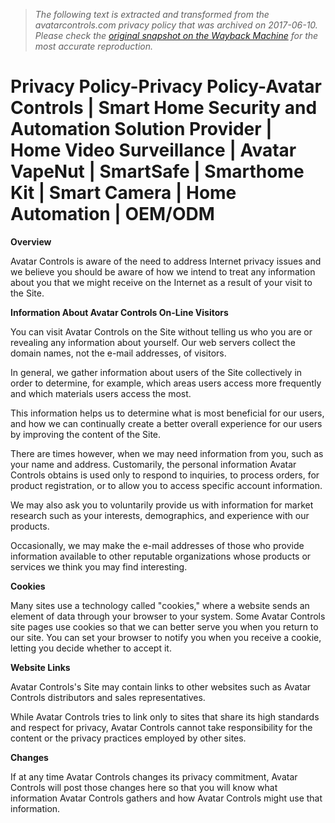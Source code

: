 > *The following text is extracted and transformed from the avatarcontrols.com privacy policy that was archived on 2017-06-10. Please check the [original snapshot on the Wayback Machine](https://web.archive.org/web/20170610075908id_/http%3A//avatarcontrols.com/index.php%3Fac%3Darticle%26at%3Dlist%26tid%3D70) for the most accurate reproduction.*

# Privacy Policy-Privacy Policy-Avatar Controls | Smart Home Security and Automation Solution Provider | Home Video Surveillance | Avatar VapeNut | SmartSafe | Smarthome Kit | Smart Camera | Home Automation | OEM/ODM

**Overview**

Avatar Controls is aware of the need to address Internet privacy issues and we believe you should be aware of how we intend to treat any information about you that we might receive on the Internet as a result of your visit to the Site.

**Information About Avatar Controls On-Line Visitors**

You can visit Avatar Controls on the Site without telling us who you are or revealing any information about yourself. Our web servers collect the domain names, not the e-mail addresses, of visitors.

In general, we gather information about users of the Site collectively in order to determine, for example, which areas users access more frequently and which materials users access the most.

This information helps us to determine what is most beneficial for our users, and how we can continually create a better overall experience for our users by improving the content of the Site.

There are times however, when we may need information from you, such as your name and address. Customarily, the personal information Avatar Controls obtains is used only to respond to inquiries, to process orders, for product registration, or to allow you to access specific account information.

We may also ask you to voluntarily provide us with information for market research such as your interests, demographics, and experience with our products.

Occasionally, we may make the e-mail addresses of those who provide information available to other reputable organizations whose products or services we think you may find interesting.

**Cookies**

Many sites use a technology called "cookies," where a website sends an element of data through your browser to your system. Some Avatar Controls site pages use cookies so that we can better serve you when you return to our site. You can set your browser to notify you when you receive a cookie, letting you decide whether to accept it.

**Website Links**

Avatar Controls's Site may contain links to other websites such as Avatar Controls distributors and sales representatives.

While Avatar Controls tries to link only to sites that share its high standards and respect for privacy, Avatar Controls cannot take responsibility for the content or the privacy practices employed by other sites.

**Changes**

If at any time Avatar Controls changes its privacy commitment, Avatar Controls will post those changes here so that you will know what information Avatar Controls gathers and how Avatar Controls might use that information.
